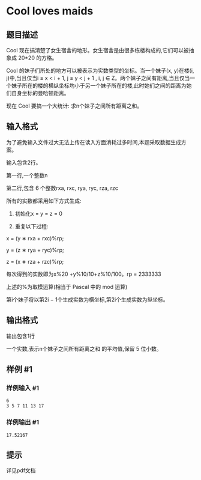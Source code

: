 # Cool loves maids

## 题目描述

Cool 现在搞清楚了女生宿舍的地形。女生宿舍是由很多栋楼构成的,它们可以被抽象成 20\*20 的方格。

Cool 的妹子们所处的地方可以被表示为实数类型的坐标。当一个妹子(x, y)在楼(i, j)中,当且仅当i ≤ x < i + 1, j ≤ y < j + 1 , i, j ∈ Z。两个妹子之间有距离,当且仅当一个妹子所在的楼的横纵坐标均小于另一个妹子所在的楼,此时她们之间的距离为她们自身坐标的曼哈顿距离。

现在 Cool 要搞一个大统计: 求n个妹子之间所有距离之和。


## 输入格式

为了避免输入文件过大无法上传在读入方面消耗过多时间,本题采取数据生成方案。

输入包含2行。

第一行,一个整数n

第二行,包含 6 个整数rxa, rxc, rya, ryc, rza, rzc

所有的实数都采用如下方式生成:

1. 初始化x = y = z = 0

2. 重复以下过程:

x = (y ∗ rxa + rxc)%rp;

y = (z ∗ rya + ryc)%rp;

z = (x ∗ rza + rzc)%rp;

每次得到的实数即为x%20 +y%10/10+z%10/100。rp = 2333333

上述的%为取模运算(相当于 Pascal 中的 mod 运算)

第i个妹子将以第2i − 1个生成实数为横坐标,第2i个生成实数为纵坐标。


## 输出格式

输出包含1行

一个实数,表示n个妹子之间所有距离之和 的平均值,保留 5 位小数。


## 样例 #1

### 样例输入 #1
```
6
3 5 7 11 13 17
```

### 样例输出 #1

```
17.52167
```

## 提示

详见pdf文档

